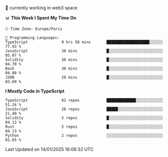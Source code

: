 🔭 currently working in web3 space

<!--START_SECTION:waka-->
📊 **This Week I Spent My Time On** 

```text
🕑︎ Time Zone: Europe/Paris

💬 Programming Languages: 
TypeScript               9 hrs 58 mins       ███████████████████░░░░░░   77.93 % 
JavaScript               38 mins             █░░░░░░░░░░░░░░░░░░░░░░░░   05.07 % 
Solidity                 36 mins             █░░░░░░░░░░░░░░░░░░░░░░░░   04.70 % 
Bash                     30 mins             █░░░░░░░░░░░░░░░░░░░░░░░░   04.00 % 
JSON                     28 mins             █░░░░░░░░░░░░░░░░░░░░░░░░   03.69 % 
```

**I Mostly Code in TypeScript** 

```text
TypeScript               62 repos            █████████████░░░░░░░░░░░░   51.24 % 
JavaScript               26 repos            █████░░░░░░░░░░░░░░░░░░░░   21.49 % 
Solidity                 5 repos             █░░░░░░░░░░░░░░░░░░░░░░░░   04.13 % 
Rust                     5 repos             █░░░░░░░░░░░░░░░░░░░░░░░░   04.13 % 
Python                   2 repos             ░░░░░░░░░░░░░░░░░░░░░░░░░   01.65 % 
```




 Last Updated on 14/01/2025 16:06:32 UTC
<!--END_SECTION:waka-->
